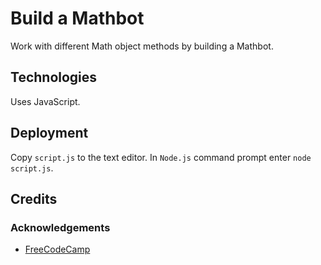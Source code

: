 # Build a Mathbot

Work with different Math object methods by building a Mathbot.

## Technologies

Uses JavaScript.

## Deployment

Copy `script.js` to the text editor.  In `Node.js` command prompt enter `node script.js`.

## Credits

### Acknowledgements

- [FreeCodeCamp](https://www.freecodecamp.org)
